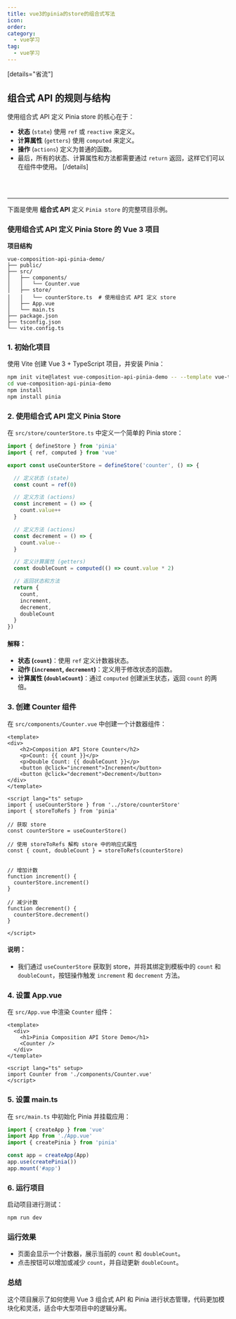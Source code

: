 ```yaml
---
title: vue3的pinia的store的组合式写法
icon: 
order: 
category:
  - vue学习
tag:
  - vue学习
---
```








[details="省流"]
## 组合式 API 的规则与结构

使用组合式 API 定义 Pinia store 的核心在于：

- **状态** (`state`) 使用 `ref` 或 `reactive` 来定义。
- **计算属性** (`getters`) 使用 `computed` 来定义。
- **操作** (`actions`) 定义为普通的函数。
- 最后，所有的状态、计算属性和方法都需要通过 `return` 返回，这样它们可以在组件中使用。
[/details]


<br><br>

----





下面是使用 **组合式 API** 定义 `Pinia store` 的完整项目示例。

### 使用组合式 API 定义 Pinia Store 的 Vue 3 项目

**项目结构**

```
vue-composition-api-pinia-demo/
├── public/
├── src/
│   ├── components/
│   │   └── Counter.vue
│   ├── store/
│   │   └── counterStore.ts  # 使用组合式 API 定义 store
│   ├── App.vue
│   └── main.ts
├── package.json
├── tsconfig.json
└── vite.config.ts
```

### 1. 初始化项目

使用 Vite 创建 Vue 3 + TypeScript 项目，并安装 Pinia：

```bash
npm init vite@latest vue-composition-api-pinia-demo -- --template vue-ts
cd vue-composition-api-pinia-demo
npm install
npm install pinia
```

### 2. 使用组合式 API 定义 Pinia Store

在 `src/store/counterStore.ts` 中定义一个简单的 Pinia store：

```ts
import { defineStore } from 'pinia'
import { ref, computed } from 'vue'

export const useCounterStore = defineStore('counter', () => {

  // 定义状态 (state)
  const count = ref(0)

  // 定义方法 (actions)
  const increment = () => {
    count.value++
  }

  // 定义方法 (actions)
  const decrement = () => {
    count.value--
  }

  // 定义计算属性 (getters)
  const doubleCount = computed(() => count.value * 2)

  // 返回状态和方法
  return {
    count,
    increment,
    decrement,
    doubleCount
  }
})
```

#### 解释：

- **状态 (`count`)**：使用 `ref` 定义计数器状态。
- **动作 (`increment`, `decrement`)**：定义用于修改状态的函数。
- **计算属性 (`doubleCount`)**：通过 `computed` 创建派生状态，返回 `count` 的两倍。

### 3. 创建 Counter 组件

在 `src/components/Counter.vue` 中创建一个计数器组件：

```vue
<template>
<div>
    <h2>Composition API Store Counter</h2>
    <p>Count: {{ count }}</p>
    <p>Double Count: {{ doubleCount }}</p>
    <button @click="increment">Increment</button>
    <button @click="decrement">Decrement</button>
</div>
</template>

<script lang="ts" setup>
import { useCounterStore } from '../store/counterStore'
import { storeToRefs } from 'pinia'

// 获取 store
const counterStore = useCounterStore()

// 使用 storeToRefs 解构 store 中的响应式属性
const { count, doubleCount } = storeToRefs(counterStore)


// 增加计数
function increment() {
  counterStore.increment()
}

// 减少计数
function decrement() {
  counterStore.decrement()
}

</script>
```

#### 说明：

- 我们通过 `useCounterStore` 获取到 store，并将其绑定到模板中的 `count` 和 `doubleCount`，按钮操作触发 `increment` 和 `decrement` 方法。

### 4. 设置 App.vue

在 `src/App.vue` 中渲染 `Counter` 组件：

```vue
<template>
  <div>
    <h1>Pinia Composition API Store Demo</h1>
    <Counter />
  </div>
</template>

<script lang="ts" setup>
import Counter from './components/Counter.vue'
</script>
```

### 5. 设置 main.ts

在 `src/main.ts` 中初始化 Pinia 并挂载应用：

```ts
import { createApp } from 'vue'
import App from './App.vue'
import { createPinia } from 'pinia'

const app = createApp(App)
app.use(createPinia())
app.mount('#app')
```

### 6. 运行项目

启动项目进行测试：

```bash
npm run dev
```

### 运行效果

- 页面会显示一个计数器，展示当前的 `count` 和 `doubleCount`。
- 点击按钮可以增加或减少 `count`，并自动更新 `doubleCount`。

### 总结

这个项目展示了如何使用 Vue 3 组合式 API 和 Pinia 进行状态管理，代码更加模块化和灵活，适合中大型项目中的逻辑分离。